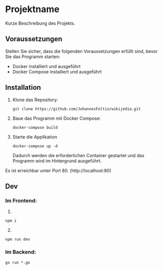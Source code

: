 # Projektname

Kurze Beschreibung des Projekts.

## Voraussetzungen

Stellen Sie sicher, dass die folgenden Voraussetzungen erfüllt sind, bevor Sie das Programm starten:

- Docker installiert und ausgeführt
- Docker Compose installiert und ausgeführt

## Installation

1. Klone das Repository:

    ```shell
    git clone https://github.com/JohannesFoltin/wikijedia.git
    ```

2. Baue das Programm mit Docker Compose:

    ```shell
    docker-compose build
    ```

3. Starte die Applikation

    ```shell
    docker-compose up -d
    ```

    Dadurch werden die erforderlichen Container gestartet und das Programm wird im Hintergrund ausgeführt.

Es ist erreichbar unter Port 80. (http://localhost:80)

## Dev

### Im Frontend:
1. 
```shell
npm i
```
2. 

```shell
npm run dev
```

### Im Backend:

```shell
go run *.go
```